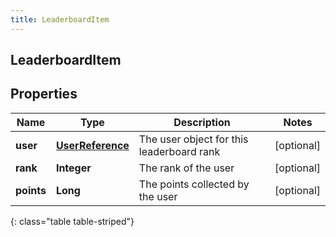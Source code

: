 ```yaml
---
title: LeaderboardItem
---
```


## LeaderboardItem

## Properties

| Name       | Type                                                       | Description                               | Notes      |
| ---------- | ---------------------------------------------------------- | ----------------------------------------- | ---------- |
| **user**   | <!----><!---->[**UserReference**](UserReference.md)<!----> | The user object for this leaderboard rank | [optional] |
| **rank**   | <!----><!---->**Integer**<!---->                           | The rank of the user                      | [optional] |
| **points** | <!----><!---->**Long**<!---->                              | The points collected by the user          | [optional] |

{: class="table table-striped"}
